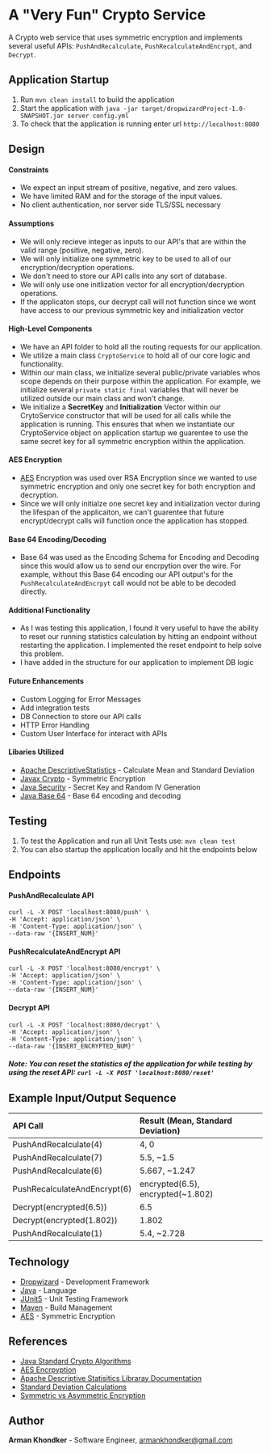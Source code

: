 # A "Very Fun" Crypto Service 

A Crypto web service that uses symmetric encryption and implements several useful APIs: `PushAndRecalculate`, `PushRecalculateAndEncrypt`, and `Decrypt`.

Application Startup
---

1. Run `mvn clean install` to build the application
1. Start the application with `java -jar target/dropwizardProject-1.0-SNAPSHOT.jar server config.yml`
1. To check that the application is running enter url `http://localhost:8080`

Design 
---
#### Constraints 
* We expect an input stream of positive, negative, and zero values. 
* We have limited RAM and for the storage of the input values.
* No client authentication, nor server side TLS/SSL necessary

#### Assumptions
* We will only recieve integer as inputs to our API's that are within the valid range (positive, negative, zero).
* We will only initialize one symmetric key to be used to all of our encryption/decryption operations.
* We don't need to store our API calls into any sort of database. 
* We will only use one initlization vector for all encryption/decryption operations.
* If the applicaton stops, our decrypt call will not function since we wont have access to our previous symmetric key and initialization vector

#### High-Level Components
* We have an API folder to hold all the routing requests for our application. 
* We utilize a main class `CryptoService` to hold all of our core logic and functionality.
* Within our main class, we initialize several public/private variables whos scope depends on their purpose within the application. For example, we initialize several `private static final` variables that will never be utilized outside our main class and won't change. 
* We initialize a **SecretKey** and **Initialization** Vector within our CrytoService constructor that will be used for all calls while the application is running. This ensures that when we instantiate our CryptoService object on application startup we guarentee to use the same secret key for all symmetric encryption within the application. 

#### AES Encryption
* [AES](https://www.techtarget.com/searchsecurity/definition/Advanced-Encryption-Standard) Encryption was used over RSA Encryption since we wanted to use symmetric encryption and only one secret key for both encryption and decryption. 
* Since we will only initialze one secret key and initialization vector during the lifespan of the applicaiton, we can't guarentee that future encrypt/decrypt calls will function once the application has stopped.


#### Base 64 Encoding/Decoding
* Base 64 was used as the Encoding Schema for Encoding and Decoding since this would allow us to send our encrpytion over the wire. For example, without this Base 64 encoding our API output's for the `PushRecalculateAndEncrpyt` call would not be able to be decoded directly. 


#### Additional Functionality
* As I was testing this application, I found it very useful to have the ability to reset our running statistics calculation by hitting an endpoint without restarting the application. I implemented the reset endpoint to help solve this problem. 
* I have added in the structure for our application to implement DB logic

#### Future Enhancements
* Custom Logging for Error Messages
* Add integration tests 
* DB Connection to store our API calls
* HTTP Error Handling
* Custom User Interface for interact with APIs

#### Libaries Utilized
* [Apache DescriptiveStatistics](https://commons.apache.org/proper/commons-math/javadocs/api-3.3/org/apache/commons/math3/stat/descriptive/DescriptiveStatistics.html) - Calculate Mean and Standard Deviation
* [Javax Crypto](https://docs.oracle.com/javase/7/docs/api/javax/crypto/package-summary.html) - Symmetric Encryption
* [Java Security](https://docs.oracle.com/javase/8/docs/api/java/security/SecureRandom.html) - Secret Key and Random IV Generation
* [Java Base 64](https://docs.oracle.com/javase/8/docs/api/java/util/Base64.html) - Base 64 encoding and decoding 


Testing
---
1. To test the Application and run all Unit Tests use: `mvn clean test`
2. You can also startup the application locally and hit the endpoints below

Endpoints
---
#### PushAndRecalculate API 
```
curl -L -X POST 'localhost:8080/push' \
-H 'Accept: application/json' \
-H 'Content-Type: application/json' \
--data-raw '{INSERT_NUM}'
```

#### PushRecalculateAndEncrypt API
```
curl -L -X POST 'localhost:8080/encrypt' \
-H 'Accept: application/json' \
-H 'Content-Type: application/json' \
--data-raw '{INSERT_NUM}'
```

#### Decrypt API 
```
curl -L -X POST 'localhost:8080/decrypt' \
-H 'Accept: application/json' \
-H 'Content-Type: application/json' \
--data-raw '{INSERT_ENCRYPTED_NUM}'
```
##### Note: You can reset the statistics of the application for while testing by using the reset API: `curl -L -X POST 'localhost:8080/reset'`

Example Input/Output Sequence
---

| API Call | Result (Mean, Standard Deviation)|
| :-------- | :------|
| PushAndRecalculate(4) | 4, 0 |
| PushAndRecalculate(7) | 5.5, ~1.5 |
| PushAndRecalculate(6) | 5.667, ~1.247 |
| PushRecalculateAndEncrypt(6) | encrypted(6.5), encrypted(~1.802) |
| Decrypt(encrypted(6.5)) | 6.5 |
| Decrypt(encrypted(1.802)) | 1.802 |
| PushAndRecalculate(1) | 5.4, ~2.728 |

Technology
---
* [Dropwizard](http://www.dropwizard.io/) - Development Framework
* [Java](https://docs.oracle.com/en/java/) - Language 
* [JUnit5](https://junit.org/junit5/docs/current/user-guide/) - Unit Testing Framework 
* [Maven](https://maven.apache.org/guides/index.html) - Build Management 
* [AES](https://en.wikipedia.org/wiki/Advanced_Encryption_Standard) - Symmetric Encryption 

References
---

* [Java Standard Crypto Algorithms](https://www.geeksforgeeks.org/symmetric-encryption-cryptography-in-java/) 
* [AES Encrpyption](https://en.wikipedia.org/wiki/Advanced_Encryption_Standard)
* [Apache Descriptive Statisitics Libraray Documentation](https://commons.apache.org/proper/commons-math/javadocs/api-3.3/org/apache/commons/math3/stat/descriptive/DescriptiveStatistics.html)
* [Standard Deviation Calculations](https://www.thoughtco.com/population-vs-sample-standard-deviations-3126372#:~:text=Qualitative%20Differences&text=The%20population%20standard%20deviation%20is,the%20individuals%20in%20a%20population.)
* [Symmetric vs Asymmetric Encryption](https://www.ssl2buy.com/wiki/symmetric-vs-asymmetric-encryption-what-are-differences#:~:text=Symmetric%20encryption%20uses%20a%20single,and%20decrypt%20messages%20when%20communicating.)

Author
---
**Arman Khondker** - Software Engineer, armankhondker@gmail.com

